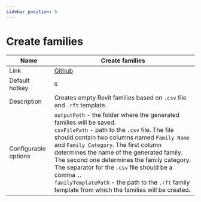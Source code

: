 ```yaml
---
sidebar_position: 6
---
```


# Create families

| Name                 | Create families  |
|----------------------|---|
| Link                 |  [Github](https://github.com/vtdevelopment/janet-revit/blob/main/ExampleBlocks/family_create.cs) |
| Default hotkey       | `G`  |
| Description          | Creates empty Revit families based on `.csv` file and `.rft` template. |
| Configurable options | `outputPath` - the folder where the generated families will be saved.<br/>`csvFilePath` - path to the `.csv` file. The file should contain two columns named `Family Name` and `Family Category`. The first column determines the name of the generated family. The second one determines the family category. The separator for the `.csv` file should be a comma `,`.<br/>`familyTemplatePath` - the path to the `.rft` family template from which the families will be created. |